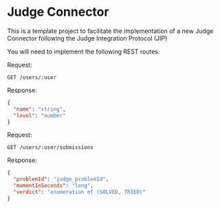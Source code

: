 # Judge Connector

This is a template project to facilitate the implementation of a new Judge Connector following the Judge Integration Protocol (JIP)

You will need to implement the following REST routes:

Request:

```
GET /users/:user
```

Response:

```json
{
  "name": "string",
  "level": "number"
}
```

Request:

```
GET /users/:user/submissions
```

Response:

```json
{
  "problemId": "judge_problemId",
  "momentInSeconds": "long",
  "verdict": "enumeration of (SOLVED, TRIED)"
}
```
